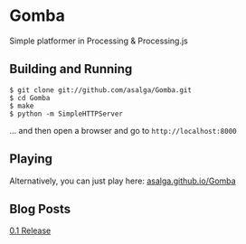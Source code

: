 Gomba
=====

Simple platformer in Processing & Processing.js

Building and Running
--------------------
```shell
$ git clone git://github.com/asalga/Gomba.git
$ cd Gomba
$ make
$ python -m SimpleHTTPServer
```

... and then open a browser and go to `http://localhost:8000`

Playing
-------
Alternatively, you can just play here: [asalga.github.io/Gomba](http://asalga.github.io/Gomba/)

Blog Posts
----------

[0.1 Release](http://asalga.wordpress.com/2014/09/20/gomba-0-1/)

